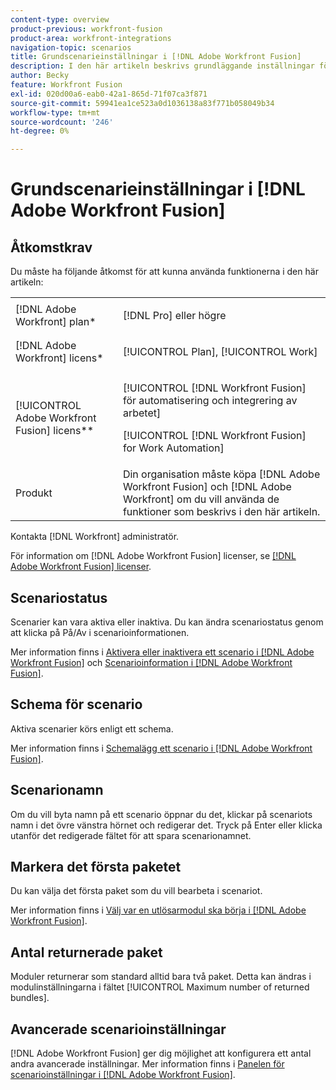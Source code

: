 ```yaml
---
content-type: overview
product-previous: workfront-fusion
product-area: workfront-integrations
navigation-topic: scenarios
title: Grundscenarieinställningar i [!DNL Adobe Workfront Fusion]
description: I den här artikeln beskrivs grundläggande inställningar för [!DNL Adobe Workfront Fusion] scenarier.
author: Becky
feature: Workfront Fusion
exl-id: 020d00a6-eab0-42a1-865d-71f07ca3f871
source-git-commit: 59941ea1ce523a0d1036138a83f771b058049b34
workflow-type: tm+mt
source-wordcount: '246'
ht-degree: 0%

---
```


# Grundscenarieinställningar i [!DNL Adobe Workfront Fusion]

## Åtkomstkrav

Du måste ha följande åtkomst för att kunna använda funktionerna i den här artikeln:

<table style="table-layout:auto">  
 <col> 
 <col> 
 <tbody> 
  <tr> 
    <td role="rowheader">[!DNL Adobe Workfront] plan*</td> 
   <td> <p>[!DNL Pro] eller högre</p> </td> 
  </tr> 
  <tr data-mc-conditions=""> 
   <td role="rowheader">[!DNL Adobe Workfront] licens*</td> 
   <td> <p>[!UICONTROL Plan], [!UICONTROL Work]</p> </td> 
  </tr> 
  <tr> 
   <td role="rowheader">[!UICONTROL Adobe Workfront Fusion] licens**</td> 
   <td> <p>[!UICONTROL [!DNL Workfront Fusion] för automatisering och integrering av arbetet] </p><p>[!UICONTROL [!DNL Workfront Fusion] for Work Automation] </p>  </td> 
  </tr> 
  <tr> 
   <td role="rowheader">Produkt</td> 
   <td>Din organisation måste köpa [!DNL Adobe Workfront Fusion] och [!DNL Adobe Workfront] om du vill använda de funktioner som beskrivs i den här artikeln.</td> 
  </tr> 
 </tbody> 
</table>

Kontakta [!DNL Workfront] administratör.

För information om [!DNL Adobe Workfront Fusion] licenser, se [[!DNL Adobe Workfront Fusion] licenser](../../workfront-fusion/get-started/license-automation-vs-integration.md).

## Scenariostatus

Scenarier kan vara aktiva eller inaktiva. Du kan ändra scenariostatus genom att klicka på På/Av i scenarioinformationen.

Mer information finns i [Aktivera eller inaktivera ett scenario i [!DNL Adobe Workfront Fusion]](../../workfront-fusion/scenarios/activate-or-inactivate-scenario.md) och [Scenarioinformation i [!DNL Adobe Workfront Fusion]](../../workfront-fusion/scenarios/scenario-detail.md).

## Schema för scenario

Aktiva scenarier körs enligt ett schema.

Mer information finns i [Schemalägg ett scenario i [!DNL Adobe Workfront Fusion]](../../workfront-fusion/scenarios/schedule-a-scenario.md).

## Scenarionamn

Om du vill byta namn på ett scenario öppnar du det, klickar på scenariots namn i det övre vänstra hörnet och redigerar det. Tryck på Enter eller klicka utanför det redigerade fältet för att spara scenarionamnet.

## Markera det första paketet

Du kan välja det första paket som du vill bearbeta i scenariot.

Mer information finns i [Välj var en utlösarmodul ska börja i [!DNL Adobe Workfront Fusion]](../../workfront-fusion/modules/choose-where-trigger-module-starts.md).

## Antal returnerade paket

Moduler returnerar som standard alltid bara två paket. Detta kan ändras i modulinställningarna i fältet [!UICONTROL Maximum number of returned bundles].

## Avancerade scenarioinställningar

[!DNL Adobe Workfront Fusion] ger dig möjlighet att konfigurera ett antal andra avancerade inställningar. Mer information finns i [Panelen för scenarioinställningar i [!DNL Adobe Workfront Fusion]](../../workfront-fusion/scenarios/scenario-settings-panel.md).
